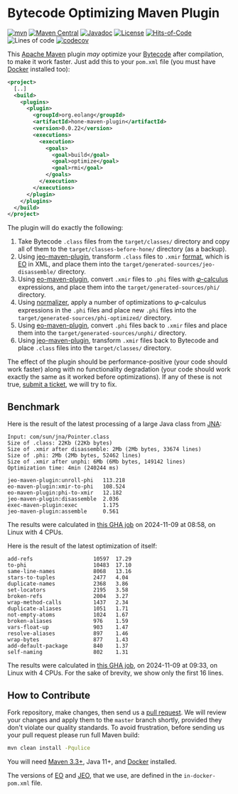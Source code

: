 # Bytecode Optimizing Maven Plugin

[![mvn](https://github.com/objectionary/hone-maven-plugin/actions/workflows/mvn.yml/badge.svg)](https://github.com/objectionary/hone-maven-plugin/actions/workflows/mvn.yml)
[![Maven Central](https://img.shields.io/maven-central/v/org.eolang/hone-maven-plugin.svg)](https://maven-badges.herokuapp.com/maven-central/org.eolang/hone-maven-plugin)
[![Javadoc](http://www.javadoc.io/badge/org.eolang/hone-maven-plugin.svg)](http://www.javadoc.io/doc/org.eolang/hone-maven-plugin)
[![License](https://img.shields.io/badge/license-MIT-green.svg)](LICENSE.txt)
[![Hits-of-Code](https://hitsofcode.com/github/objectionary/hone-maven-plugin?branch=master&label=Hits-of-Code)](https://hitsofcode.com/github/objectionary/hone-maven-plugin/view?branch=master&label=Hits-of-Code)
![Lines of code](https://sloc.xyz/github/objectionary/hone-maven-plugin)
[![codecov](https://codecov.io/gh/objectionary/hone-maven-plugin/branch/master/graph/badge.svg)](https://codecov.io/gh/objectionary/hone-maven-plugin)

This [Apache Maven](https://maven.apache.org/) plugin _may_ optimize
your [Bytecode](https://en.wikipedia.org/wiki/Java_bytecode)
after compilation, to make it work faster.
Just add this to your `pom.xml` file
(you must have [Docker](https://docs.docker.com/engine/install/) installed too):

```xml
<project>
  [..]
  <build>
    <plugins>
      <plugin>
        <groupId>org.eolang</groupId>
        <artifactId>hone-maven-plugin</artifactId>
        <version>0.0.22</version>
        <executions>
          <execution>
            <goals>
              <goal>build</goal>
              <goal>optimize</goal>
              <goal>rmi</goal>
            </goals>
          </execution>
        </executions>
      </plugin>
    </plugins>
  </build>
</project>
```

The plugin will do exactly the following:

1. Take Bytecode `.class` files from the `target/classes/` directory and copy
all of them to the `target/classes-before-hone/` directory (as a backup).
1. Using [jeo-maven-plugin](https://github.com/objectionary/jeo-maven-plugin),
transform `.class` files to
`.xmir` [format](https://news.eolang.org/2022-11-25-xmir-guide.html),
which is [EO](https://www.eolang.org) in XML, and place them into
the `target/generated-sources/jeo-disassemble/` directory.
1. Using [eo-maven-plugin](https://github.com/objectionary/eo/eo-maven-plugin),
convert `.xmir` files to `.phi` files
with [𝜑-calculus](https://arxiv.org/abs/2111.13384) expressions,
and place them into the `target/generated-sources/phi/` directory.
1. Using [normalizer](https://github.com/objectionary/normalizer),
apply a number of optimizations to 𝜑-calculus expressions in the `.phi` files
and place new `.phi` files into
the `target/generated-sources/phi-optimized/` directory.
1. Using [eo-maven-plugin](https://github.com/objectionary/eo/eo-maven-plugin),
convert `.phi` files back to `.xmir` files and
place them into the `target/generated-sources/unphi/` directory.
1. Using [jeo-maven-plugin](https://github.com/objectionary/jeo-maven-plugin),
transform `.xmir` files back to Bytecode and place `.class` files into
the `target/classes/` directory.

The effect of the plugin should be performance-positive (your code should
work faster) along with no functionality degradation (your code should work
exactly the same as it worked before optimizations). If any of these
is not true,
[submit a ticket](https://github.com/objectionary/hone-maven-plugin/issues),
we will try to fix.

## Benchmark

Here is the result of the latest processing of a large Java class
from [JNA](https://github.com/java-native-access/jna):

<!-- benchmark_begin -->
```text
Input: com/sun/jna/Pointer.class
Size of .class: 22Kb (22Kb bytes)
Size of .xmir after disassemble: 2Mb (2Mb bytes, 33674 lines)
Size of .phi: 2Mb (2Mb bytes, 52462 lines)
Size of .xmir after unphi: 6Mb (6Mb bytes, 149142 lines)
Optimization time: 4min (240244 ms)

jeo-maven-plugin:unroll-phi   113.218
eo-maven-plugin:xmir-to-phi   108.524
eo-maven-plugin:phi-to-xmir   12.182
jeo-maven-plugin:disassemble  2.036
exec-maven-plugin:exec        1.175
jeo-maven-plugin:assemble     0.561
```

The results were calculated in [this GHA job][benchmark-gha]
on 2024-11-09 at 08:58,
on Linux with 4 CPUs.
<!-- benchmark_end -->

Here is the result of the latest optimization of itself:

<!-- self_benchmark_begin -->
```text
add-refs                   10597  17.29
to-phi                     10483  17.10
same-line-names            8068   13.16
stars-to-tuples            2477   4.04
duplicate-names            2368   3.86
set-locators               2195   3.58
broken-refs                2004   3.27
wrap-method-calls          1437   2.34
duplicate-aliases          1051   1.71
not-empty-atoms            1024   1.67
broken-aliases             976    1.59
vars-float-up              903    1.47
resolve-aliases            897    1.46
wrap-bytes                 877    1.43
add-default-package        840    1.37
self-naming                802    1.31
```

The results were calculated in [this GHA job][self-benchmark-gha],
on 2024-11-09 at 09:33,
on Linux with 4 CPUs.
For the sake of brevity, we show only the first 16 lines.
<!-- self_benchmark_end -->

## How to Contribute

Fork repository, make changes, then send us
a [pull request](https://www.yegor256.com/2014/04/15/github-guidelines.html).
We will review your changes and apply them to the `master` branch shortly,
provided they don't violate our quality standards. To avoid frustration,
before sending us your pull request please run full Maven build:

```bash
mvn clean install -Pqulice
```

You will need [Maven 3.3+](https://maven.apache.org), Java 11+,
and [Docker](https://docs.docker.com/engine/install/) installed.

The versions of [EO](https://github.com/objectionary/eo) and
[JEO](https://github.com/objectionary/jeo-maven-plugin),
that we use, are defined in the `in-docker-pom.xml` file.

[benchmark-gha]: https://github.com/objectionary/hone-maven-plugin/actions/runs/11685006288
[self-benchmark-gha]: https://github.com/objectionary/hone-maven-plugin/actions/runs/11754915025
